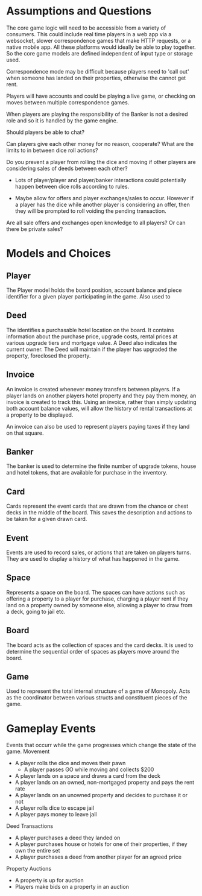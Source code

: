 # Assumptions and Questions
The core game logic will need to be accessible from a variety of consumers. This could include real time players in a web app via a websocket, slower correspondence games that make HTTP requests, or a native mobile app. All these platforms would ideally be able to play together. So the core game models are defined independent of input type or storage used.

Correspondence mode may be difficult because players need to 'call out' when someone has landed on their properties, otherwise the cannot get rent.

Players will have accounts and could be playing a live game, or checking on moves between multiple correspondence games.

When players are playing the responsibility of the Banker is not a desired role and so it is handled by the game engine.

Should players be able to chat?

Can players give each other money for no reason, cooperate? What are the limits to in between dice roll actions?

Do you prevent a player from rolling the dice and moving if other players are considering sales of deeds between each other?
  - Lots of player/player and player/banker interactions could potentially happen between dice rolls according to rules.

  - Maybe allow for offers and player exchanges/sales to occur. However if a player has the dice while another player is considering an offer, then they will be prompted to roll voiding the pending transaction.

Are all sale offers and exchanges open knowledge to all players? Or can there be private sales?

# Models and Choices
## Player
The Player model holds the board position, account balance and piece identifier for a given player participating in the game. Also used to 

## Deed
The identifies a purchasable hotel location on the board. It contains information about the purchase price, upgrade costs, rental prices at various upgrade tiers and mortgage value. A Deed also indicates the current owner. The Deed will maintain if the player has upgraded the property, foreclosed the property.

## Invoice
An invoice is created whenever money transfers between players. If a player lands on another players hotel property and they pay them money, an invoice is created to track this. Using an invoice, rather than simply updating both account balance values, will allow the history of rental transactions at a property to be displayed.

An invoice can also be used to represent players paying taxes if they land on that square.

## Banker
The banker is used to determine the finite number of upgrade tokens, house and hotel tokens, that are available for purchase in the inventory.

## Card
Cards represent the event cards that are drawn from the chance or chest decks in the middle of the board. This saves the description and actions to be taken for a given drawn card.

## Event
Events are used to record sales, or actions that are taken on players turns. They are used to display a history of what has happened in the game.

## Space 
Represents a space on the board. The spaces can have actions such as offering a property to a player for purchase, charging a player rent if they land on a property owned by someone else, allowing a player to draw from a deck, going to jail etc.

## Board
The board acts as the collection of spaces and the card decks. It is used to determine the sequential order of spaces as players move around the board.

## Game
Used to represent the total internal structure of a game of Monopoly. Acts as the coordinator between various structs and constituent pieces of the game.

# Gameplay Events
Events that occurr while the game progresses which change the state of the game.
Movement
- A player rolls the dice and moves their pawn
  - A player passes GO while moving and collects $200
- A player lands on a space and draws a card from the deck
- A player lands on an owned, non-mortgaged property and pays the rent rate
- A player lands on an unowned property and decides to purchase it or not
- A player rolls dice to escape jail
- A player pays money to leave jail

Deed Transactions
- A player purchases a deed they landed on
- A player purchases house or hotels for one of their properties, if they own the entire set
- A player purchases a deed from another player for an agreed price

Property Auctions
- A property is up for auction
- Players make bids on a property in an auction
